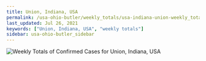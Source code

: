 ```yaml
---
title: Union, Indiana, USA
permalink: /usa-ohio-butler/weekly_totals/usa-indiana-union-weekly_totals.html
last_updated: Jul 26, 2021
keywords: ["Union, Indiana, USA", "weekly totals"]
sidebar: usa-ohio-butler_sidebar
---
```


![Weekly Totals of Confirmed Cases for Union, Indiana, USA](/covid_tracker/images/graphs/usa-indiana-union-weekly_totals_graph.png)
